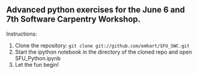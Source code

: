 ## Advanced python exercises for the June 6 and 7th Software Carpentry Workshop.

Instructions:
 1. Clone the repository: `git clone git://github.com/emhart/SFU_SWC.git`
 2. Start the ipython notebook in the directory of the cloned repo and open SFU_Python.ipynb
 3. Let the fun begin!
